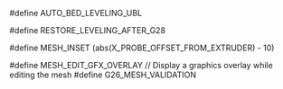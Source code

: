 
#define AUTO_BED_LEVELING_UBL

#define RESTORE_LEVELING_AFTER_G28

#define MESH_INSET (abs(X_PROBE_OFFSET_FROM_EXTRUDER) - 10)

#define MESH_EDIT_GFX_OVERLAY   // Display a graphics overlay while editing the mesh
#define G26_MESH_VALIDATION

<!--stackedit_data:
eyJoaXN0b3J5IjpbLTIwMzk5Nzc0NDYsLTEyMzY4MzkxODQsLT
k3NTgxMzE3Ml19
-->